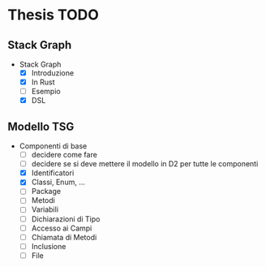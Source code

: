 # Thesis TODO

## Stack Graph

- Stack Graph
    - [x] Introduzione
    - [x] In Rust
    - [ ] Esempio
    - [x] DSL

## Modello TSG

- Componenti di base
    - [ ] decidere come fare
    - [ ] decidere se si deve mettere il modello in D2 per tutte le componenti
    - [x] Identificatori
    - [x] Classi, Enum, ...
    - [ ] Package
    - [ ] Metodi
    - [ ] Variabili
    - [ ] Dichiarazioni di Tipo
    - [ ] Accesso ai Campi
    - [ ] Chiamata di Metodi
    - [ ] Inclusione
    - [ ] File
